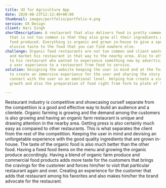 ```yaml
---
title: UX for Agriculture App
date: 2020-08-23T12:13:40+00:00
thumbnail: images/portfolio/portfolio-4.png
service: UX Design
client: Hari Singh
shortDescription: A restaurant that also delivers food is pretty common. The thing
  that is not too common is that they also grow all their ingredients used for the 
  food produced. Everything is organic and grown in-house to give a special and an 
  elusive taste to the food that you can find nowhere else.
challenge: Organic food restaurants are not too common and client wanted to show
  and market his restaurant in that way to the nearby area. Also to attract the tourist
  to his restaurant who wanted to experience something new by advertising a video showcasing
  a user experience to a restaurant from food to service.
solution: Designing the website keeping the user in mind and at the forefront of desing concepts
  to create an immersive experience for the user and sharing the story of the the business to 
  connect with the user on an emotional level. Helping him create a video to showcase the 
  growth and also the preparation of food right from farm to plate of the user.

---
```

Restaurant industry is competitive and showcasing ourself separate from the competition is a good and effective way to build an audience and a clientele. Organic farming is growing and the demand among the customers is also growing and having an organic farm restaurant is unique and drawing attention in the nearby area. Getting press is also certainly much easy as compared to other restaurants. This is what separates the client from the rest of the competition. Keeping the user in mind and devising an unforgetable experience with the good quality ingredients that are grown in-house. The taste of the organic food is also much better than the other food. Having a fixed food items on the menu and growing the organic produce accordingly. Having a blend of organic farm produce and commercial food products adds more taste for the customers that brings the cravings for the customer and forces him/her to visit that particular restaurant again and over. Creating an experience for the customer that adds that restaurant among his favorites and also makes him/her the brand advocate for the restaurant.